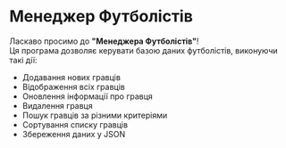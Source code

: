 # Менеджер Футболістів

Ласкаво просимо до **"Менеджера Футболістів"**!  
Ця програма дозволяє керувати базою даних футболістів, виконуючи такі дії:

- Додавання нових гравців
- Відображення всіх гравців
- Оновлення інформації про гравця
- Видалення гравця
- Пошук гравців за різними критеріями
- Сортування списку гравців  
- Збереження даних у JSON


